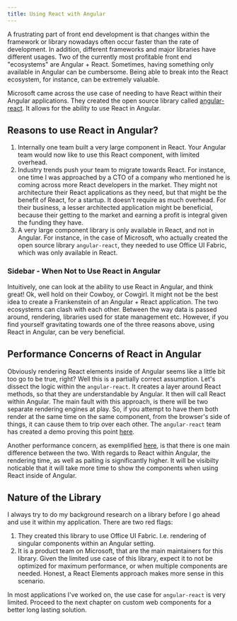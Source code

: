 ```yaml
---
title: Using React with Angular
---
```

A frustrating part of front end development is that changes within the
framework or library nowadays often occur faster than the rate of
development. In addition, different frameworks and major libraries have
different usages. Two of the currently most profitable front end
"ecosystems" are Angular + React. Sometimes, having something only
available in Angular can be cumbersome. Being able to break into the
React ecosystem, for instance, can be extremely valuable.

Microsoft came across the use case of needing to have React within their
Angular applications. They created the open source library called
[angular-react](github.com/microsoft/angular-react). It allows for the
ability to use React in Angular.

## Reasons to use React in Angular?

1. Internally one team built a very large component in React. Your
   Angular team would now like to use this React component, with
   limited overhead.
2. Industry trends push your team to migrate towards React. For
   instance, one time I was approached by a CTO of a company who
   mentioned he is coming across more React developers in the market.
   They might not architecture their React applications as they need,
   but that might be the benefit of React, for a startup. It doesn't
   require as much overhead. For their business, a lesser architected
   application might be beneficial, because their getting to the market
   and earning a profit is integral given the funding they have.
3. A very large component library is only available in React, and not
   in Angular. For instance, in the case of Microsoft, who actually
   created the open source library `angular-react`, they needed to use
   Office UI Fabric, which was only available in React.

### Sidebar - When Not to Use React in Angular

Intuitively, one can look at the ability to use React in Angular, and
think great! Ok, well hold on their Cowboy, or Cowgirl. It might not be
the best idea to create a Frankenstein of an Angular + React
application. The two ecosystems can clash with each other. Between the
way data is passed around, rendering, libraries used for state
management etc. However, if you find yourself gravitating towards one of
the three reasons above, using React in Angular, can be very beneficial.

## Performance Concerns of React in Angular

Obviously rendering React elements inside of Angular seems like a little
bit too go to be true, right? Well this is a partially correct
assumption. Let's dissect the logic within the `angular-react`. It
creates a layer around React methods, so that they are understandable by
Angular. It then will call React within Angular. The main fault with
this approach, is there will be two separate rendering engines at play.
So, if you attempt to have them both render at the same time on the same
component, from the browser's side of things, it can cause them to trip
over each other. The `angular-react` team has created a demo proving
this point
[here](https://microsoft.github.io/angular-react/performance/mixed).

Another performance concern, as exemplified
[here](https://microsoft.github.io/angular-react/performance/profiles),
is that there is one main difference between the two. With regards to
React within Angular, the rendering time, as well as paiting is
significantly higher. It will be visibilty noticable that it will take
more time to show the components when using React inside of Angular.

## Nature of the Library

I always try to do my background research on a library before I go ahead
and use it within my application. There are two red flags:

1. They created this library to use Office UI Fabric. I.e. rendering of
   singular components within an Angular setting.
2. It is a product team on Microsoft, that are the main maintainers for
   this library. Given the limited use case of this library, expect it
   to not be optimized for maximum performance, or when multiple
   components are needed. Honest, a React Elements approach makes more
   sense in this scenario.

In most applications I've worked on, the use case for `angular-react` is
very limited. Proceed to the next chapter on custom web components for a
better long lasting solution.